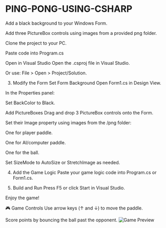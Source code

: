 # PING-PONG-USING-CSHARP
Add a black background to your Windows Form.

Add three PictureBox controls using images from a provided png folder.

Clone the project to your PC.

Paste code into Program.cs

 Open in Visual Studio
Open the .csproj file in Visual Studio.

Or use: File > Open > Project/Solution.

3. Modify the Form
Set Form Background
Open Form1.cs in Design View.

In the Properties panel:

Set BackColor to Black.

Add PictureBoxes
Drag and drop 3 PictureBox controls onto the Form.

Set their Image property using images from the /png folder:

One for player paddle.

One for AI/computer paddle.

One for the ball.

Set SizeMode to AutoSize or StretchImage as needed.

4. Add the Game Logic
Paste your game logic code into Program.cs or Form1.cs.

5. Build and Run
Press F5 or click Start in Visual Studio.

Enjoy the game!

🎮 Game Controls
Use arrow keys (↑ and ↓) to move the paddle.

Score points by bouncing the ball past the opponent.
![Game Preview](assets/ball.png)

